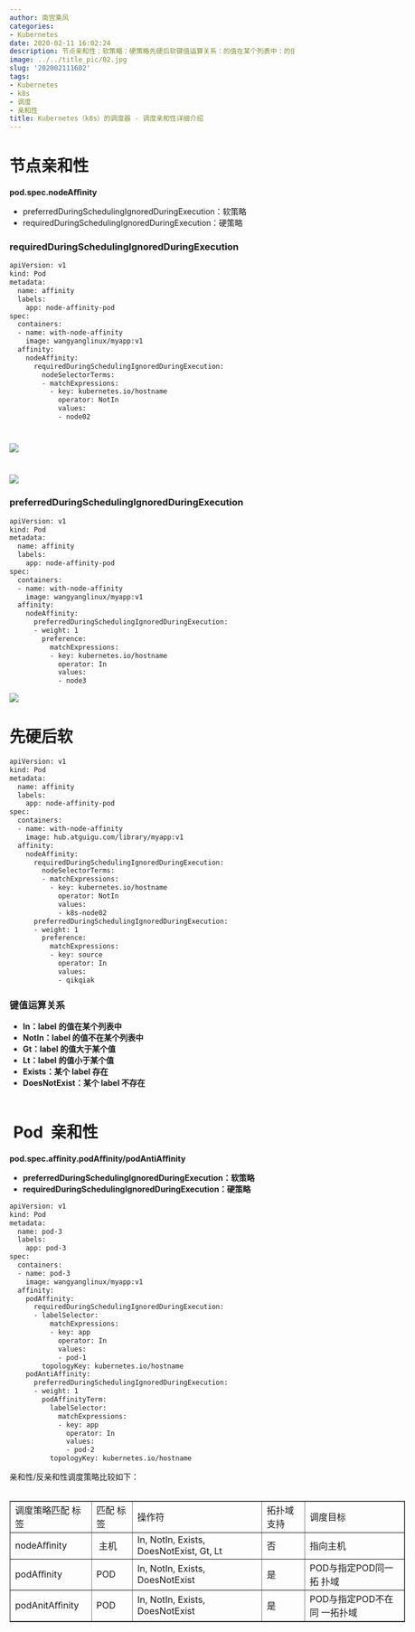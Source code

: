 ```yaml
---
author: 南宫乘风
categories:
- Kubernetes
date: 2020-02-11 16:02:24
description: 节点亲和性：软策略：硬策略先硬后软键值运算关系：的值在某个列表中：的值不在某个列表中：的值大于某个值：的值小于某个值：某个存在：某个不存在亲和性：软策略：硬策略亲和性反亲和性调度策略比较如下：调度策略。。。。。。。
image: ../../title_pic/02.jpg
slug: '202002111602'
tags:
- Kubernetes
- k8s
- 调度
- 亲和性
title: Kubernetes（k8s）的调度器 - 调度亲和性详细介绍
---
```


<!--more-->

# 节点亲和性

**pod.spec.nodeAﬃnity**

- preferredDuringSchedulingIgnoredDuringExecution：软策略
- requiredDuringSchedulingIgnoredDuringExecution：硬策略

### requiredDuringSchedulingIgnoredDuringExecution

```bash
apiVersion: v1
kind: Pod
metadata:
  name: affinity
  labels:
    app: node-affinity-pod
spec:
  containers:
  - name: with-node-affinity
    image: wangyanglinux/myapp:v1
  affinity:
    nodeAffinity:
      requiredDuringSchedulingIgnoredDuringExecution:
        nodeSelectorTerms:
        - matchExpressions:
          - key: kubernetes.io/hostname
            operator: NotIn
            values:
            - node02
```

# ![](../../image/20200211145022940.png)

# ![](../../image/20200211145132557.png)

### preferredDuringSchedulingIgnoredDuringExecution

```bash
apiVersion: v1
kind: Pod
metadata:
  name: affinity
  labels:
    app: node-affinity-pod
spec:
  containers:
  - name: with-node-affinity
    image: wangyanglinux/myapp:v1
  affinity:
    nodeAffinity:
      preferredDuringSchedulingIgnoredDuringExecution:
      - weight: 1
        preference:
          matchExpressions:
          - key: kubernetes.io/hostname
            operator: In
            values:
            - node3
```

![](../../image/20200211150043932.png)

# 先硬后软

```bash
apiVersion: v1
kind: Pod
metadata:
  name: affinity
  labels:
    app: node-affinity-pod
spec:
  containers:
  - name: with-node-affinity
    image: hub.atguigu.com/library/myapp:v1
  affinity:
    nodeAffinity:
      requiredDuringSchedulingIgnoredDuringExecution:
        nodeSelectorTerms:
        - matchExpressions:
          - key: kubernetes.io/hostname
            operator: NotIn
            values:
            - k8s-node02
      preferredDuringSchedulingIgnoredDuringExecution:
      - weight: 1
        preference:
          matchExpressions:
          - key: source
            operator: In
            values:
            - qikqiak
```

### **键值运算关系**

- **In：label 的值在某个列表中**
- **NotIn：label 的值不在某个列表中**
- **Gt：label 的值大于某个值**
- **Lt：label 的值小于某个值**
- **Exists：某个 label 存在**
- **DoesNotExist：某个 label 不存在**  
 

#  Pod  亲和性

**pod.spec.aﬃnity.podAﬃnity/podAntiAﬃnity**

 -    **preferredDuringSchedulingIgnoredDuringExecution：软策略**
 -    **requiredDuringSchedulingIgnoredDuringExecution：硬策略**

```bash
apiVersion: v1
kind: Pod
metadata:
  name: pod-3
  labels:
    app: pod-3
spec:
  containers:
  - name: pod-3
    image: wangyanglinux/myapp:v1
  affinity:
    podAffinity:
      requiredDuringSchedulingIgnoredDuringExecution:
      - labelSelector:
          matchExpressions:
          - key: app
            operator: In
            values:
            - pod-1
        topologyKey: kubernetes.io/hostname
    podAntiAffinity:
      preferredDuringSchedulingIgnoredDuringExecution:
      - weight: 1
        podAffinityTerm:
          labelSelector:
            matchExpressions:
            - key: app
              operator: In
              values:
              - pod-2
          topologyKey: kubernetes.io/hostname
```

亲和性/反亲和性调度策略比较如下：  
 

<table align="center" border="1" cellpadding="1" cellspacing="1" style="width:700px;"><tbody><tr><td>调度策略匹配 标签</td><td>匹配 标签</td><td>操作符</td><td>拓扑域 支持</td><td>调度目标</td></tr><tr><td>nodeAﬃnity</td><td>&nbsp;主机</td><td>In, NotIn, Exists, DoesNotExist, Gt, Lt</td><td>否</td><td>指向主机</td></tr><tr><td>podAﬃnity&nbsp;</td><td>POD</td><td>In, NotIn, Exists, DoesNotExist</td><td>是</td><td>POD与指定POD同一拓 扑域</td></tr><tr><td>podAnitAﬃnity&nbsp;</td><td>POD</td><td>In, NotIn, Exists, DoesNotExist</td><td>是</td><td>POD与指定POD不在同 一拓扑域</td></tr></tbody></table>